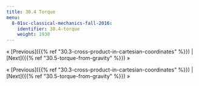 ```yaml
---
title: 30.4 Torque
menu:
  8-01sc-classical-mechanics-fall-2016:
    identifier: 30.4-torque
    weight: 1930
---
```

« [Previous]({{% ref "30.3-cross-product-in-cartesian-coordinates" %}}) | [Next]({{% ref "30.5-torque-from-gravity" %}}) »

« [Previous]({{% ref "30.3-cross-product-in-cartesian-coordinates" %}}) | [Next]({{% ref "30.5-torque-from-gravity" %}}) »